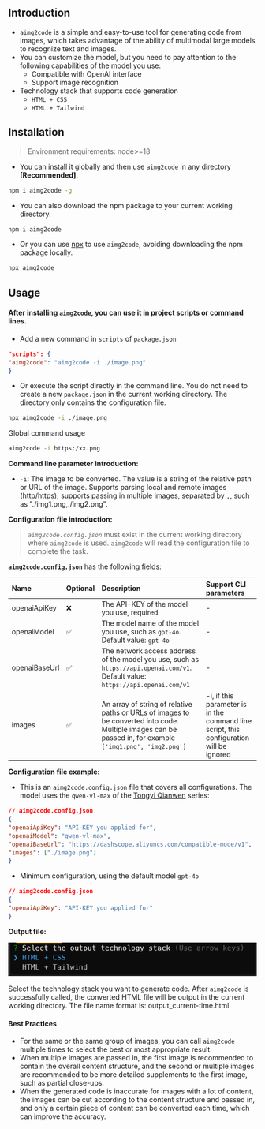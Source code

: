 ## Introduction

- `aimg2code` is a simple and easy-to-use tool for generating code from images, which takes advantage of the ability of multimodal large models to recognize text and images.
- You can customize the model, but you need to pay attention to the following capabilities of the model you use:
  - Compatible with OpenAI interface
  - Support image recognition
- Technology stack that supports code generation
  - `HTML + CSS`
  - `HTML + Tailwind`

## Installation

> Environment requirements: node>=18

- You can install it globally and then use `aimg2code` in any directory **[Recommended]**.
```bash
npm i aimg2code -g
```
- You can also download the npm package to your current working directory.
```bash
npm i aimg2code
```
- Or you can use [npx](https://docs.npmjs.com/cli/v8/commands/npx) to use `aimg2code`, avoiding downloading the npm package locally.
```bash
npx aimg2code
```

## Usage

#### After installing `aimg2code`, you can use it in project scripts or command lines.
- Add a new command in `scripts` of `package.json`
```json
"scripts": {
"aimg2code": "aimg2code -i ./image.png"
}
```
- Or execute the script directly in the command line. You do not need to create a new `package.json` in the current working directory. The directory only contains the configuration file.
```bash
npx aimg2code -i ./image.png
```
Global command usage
```bash
aimg2code -i https:/xx.png
```

**Command line parameter introduction:**
- `-i`: The image to be converted. The value is a string of the relative path or URL of the image. Supports parsing local and remote images (http/https); supports passing in multiple images, separated by `,`, such as "./img1.png,./img2.png".

**Configuration file introduction:**
> *`aimg2code.config.json`* must exist in the current working directory where `aimg2code` is used. `aimg2code` will read the configuration file to complete the task.

**`aimg2code.config.json`** has the following fields:

| Name | Optional | Description | Support CLI parameters |
| :------------ | :------- | :---------------------------------------------------- | :--- |
| openaiApiKey | ❌ | The API-KEY of the model you use, required | - |
| openaiModel | ✅ | The model name of the model you use, such as `gpt-4o`. Default value: `gpt-4o` | - |
| openaiBaseUrl | ✅ | The network access address of the model you use, such as `https://api.openai.com/v1`. Default value: `https://api.openai.com/v1` | - |
| images | ✅ | An array of string of relative paths or URLs of images to be converted into code. Multiple images can be passed in, for example `['img1.png', 'img2.png']` | -i, if this parameter is in the command line script, this configuration will be ignored |

**Configuration file example:**

- This is an `aimg2code.config.json` file that covers all configurations. The model uses the `qwen-vl-max` of the [Tongyi Qianwen](https://help.aliyun.com/zh/dashscope/developer-reference/compatibility-of-openai-with-dashscope?spm=a2c4g.11186623.0.0.5c5e5b789qrYDP) series:
```json
// aimg2code.config.json
{
"openaiApiKey": "API-KEY you applied for",
"openaiModel": "qwen-vl-max",
"openaiBaseUrl": "https://dashscope.aliyuncs.com/compatible-mode/v1",
"images": ["./image.png"]
}
```
- Minimum configuration, using the default model `gpt-4o`
```json
// aimg2code.config.json
{
"openaiApiKey": "API-KEY you applied for"
}
```

**Output file:**

![](./assets/select-stack.png)

Select the technology stack you want to generate code. After `aimg2code` is successfully called, the converted HTML file will be output in the current working directory. The file name format is: output_current-time.html

#### Best Practices
- For the same or the same group of images, you can call `aimg2code` multiple times to select the best or most appropriate result.
- When multiple images are passed in, the first image is recommended to contain the overall content structure, and the second or multiple images are recommended to be more detailed supplements to the first image, such as partial close-ups.
- When the generated code is inaccurate for images with a lot of content, the images can be cut according to the content structure and passed in, and only a certain piece of content can be converted each time, which can improve the accuracy.
